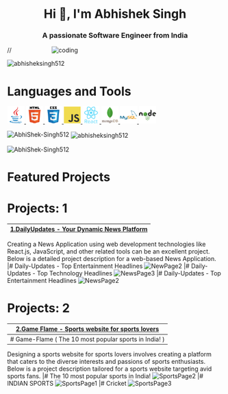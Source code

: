 <h1 align="center">Hi 👋, I'm Abhishek Singh</h1>
<h3 align="center">A passionate Software Engineer  from India</h3>

//<img align="right" alt="coding" width="400" src="https://camo.githubusercontent.com/cae12fddd9d6982901d82580bdf321d81fb299141098ca1c2d4891870827bf17/68747470733a2f2f6d69726f2e6d656469756d2e636f6d2f6d61782f313336302f302a37513379765349765f7430696f4a2d5a2e676966">

<p align="left"> <img src="https://komarev.com/ghpvc/?username=abhisheksingh512&label=Profile%20views&color=0e75b6&style=flat" alt="abhisheksingh512" /> </p>
<p align="left"></p>

# Languages and Tools

<p align="left"> 
<a href="https://www.java.com" target="_blank" rel="noreferrer"> <img src="https://raw.githubusercontent.com/devicons/devicon/master/icons/java/java-original.svg" alt="java" width="40" height="40"/> </a> 
<a href="https://www.w3.org/html/" target="_blank" rel="noreferrer"> <img src="https://raw.githubusercontent.com/devicons/devicon/master/icons/html5/html5-original-wordmark.svg" alt="html5" width="40" height="40"/> </a>
<a href="https://www.w3schools.com/css/" target="_blank" rel="noreferrer"> <img src="https://raw.githubusercontent.com/devicons/devicon/master/icons/css3/css3-original-wordmark.svg" alt="css3" width="40" height="40"/> </a> 
<a href="https://developer.mozilla.org/en-US/docs/Web/JavaScript" target="_blank" rel="noreferrer"> <img src="https://raw.githubusercontent.com/devicons/devicon/master/icons/javascript/javascript-original.svg" alt="javascript" width="40" height="40"/> </a>
<a href="https://reactjs.org/" target="_blank" rel="noreferrer"> <img src="https://raw.githubusercontent.com/devicons/devicon/master/icons/react/react-original-wordmark.svg" alt="react" width="40" height="40"/> </a> 
<a href="https://www.mongodb.com/" target="_blank" rel="noreferrer"> <img src="https://raw.githubusercontent.com/devicons/devicon/master/icons/mongodb/mongodb-original-wordmark.svg" alt="mongodb" width="40" height="40"/> </a> 
<a href="https://www.mysql.com/" target="_blank" rel="noreferrer"> <img src="https://raw.githubusercontent.com/devicons/devicon/master/icons/mysql/mysql-original-wordmark.svg" alt="mysql" width="40" height="40"/> </a> 
<a href="https://nodejs.org" target="_blank" rel="noreferrer"> <img src="https://raw.githubusercontent.com/devicons/devicon/master/icons/nodejs/nodejs-original-wordmark.svg" alt="nodejs" width="40" height="40"/> </a> 
</p>


<p><img align="left" src="https://github-readme-stats.vercel.app/api/top-langs?username=AbhiShek-Singh512&show_icons=true&locale=en&layout=compact" alt="AbhiShek-Singh512" /></p>
<p>&nbsp;<img align="center" src="https://github-readme-stats.vercel.app/api?username=AbhiShek-Singh512&show_icons=true&locale=en" alt="abhisheksingh512" /></p>
<p><img align="center" src="https://github-readme-streak-stats.herokuapp.com/?user=AbhiShek-Singh512&" alt="AbhiShek-Singh512" /></p>

# Featured Projects
# Projects: 1
|[**1.DailyUpdates - Your Dynamic News Platform**](https://github.com/abhishek-singh512/Daily-Updates-News-App)|
|:-------------------------:|
Creating a News Application using web development technologies like React.js, JavaScript, and other related tools can be an excellent project. Below is a detailed project description for a web-based News Application. 
|# Daily-Updates - Top Entertainment Headlines
![NewPage2](https://github.com/abhishek-singh512/Daily-Updates-News-App/assets/118076036/b6a4eec7-c0c2-476e-997e-f49fed7a0ba4)
|# Daily-Updates - Top Technology Headlines
![NewsPage3](https://github.com/abhishek-singh512/Daily-Updates-News-App/assets/118076036/33b34593-7685-4d2f-b403-57758ac69c46)
|# Daily-Updates - Top Entertainment Headlines
![NewsPage2](https://github.com/abhishek-singh512/Daily-Updates-News-App/assets/118076036/0309ad02-954b-4424-be59-70030e3dcb8b) 

# Projects: 2
|[**2.Game Flame - Sports website for sports lovers**](https://github.com/abhishek-singh512/Game-Flame)|
|:-------------------------:|
|# Game-Flame ( The 10 most popular sports in India! )
Designing a sports website for sports lovers involves creating a platform that caters to the diverse interests and passions of sports enthusiasts. Below is a project description tailored for a sports website targeting avid sports fans.
|# The 10 most popular sports in India!
![SportsPage2](https://github.com/abhishek-singh512/Game-Flame/assets/118076036/bc3ad763-804e-467b-9150-91b2b3c1bf7c) 
|# INDIAN SPORTS
 ![SportsPage1](https://github.com/abhishek-singh512/Game-Flame/assets/118076036/24776351-d304-49f3-93c4-f2fe5b8ec5ab)
|# Cricket
![SportsPage3](https://github.com/abhishek-singh512/Game-Flame/assets/118076036/02d1eb27-96be-4579-8489-9c68b914ec80)
